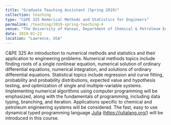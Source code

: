 ```yaml
---
title: "Graduate Teaching Assistant (Spring 2019)"
collection: teaching
type: "C&PE 325 Nemerical Methods and Statistics for Engineers"
permalink: /teaching/2019-spring-teaching-4
venue: "The University of Kansas, Department of Chemical & Petroleum Engineering"
date: 2019-01-22
location: "Lawrence, USA"
---
```


C&PE 325 An introduction to numerical methods and statistics and their application to engineering problems. 
Numerical methods topics include finding roots of a single nonlinear equation, numerical solution of ordinary differential equations, 
numerical integration, and solutions of ordinary differential equations. Statistical topics include regression and curve fitting, 
probability and probability distributions, expected value and hypothesis testing, and optimization of single and multiple-variable systems. 
Implementing numerical algorithms using computer programming will be emphasized, along with the fundamentals of programming, including data typing, branching, 
and iteration. Applications specific to chemical and petroleum engineering systems will be considered. 
The fast, easy to use dynamical typed programming language [Julia](https://julialang.org/) (https://julialang.org/) will be introduced in this course. 
